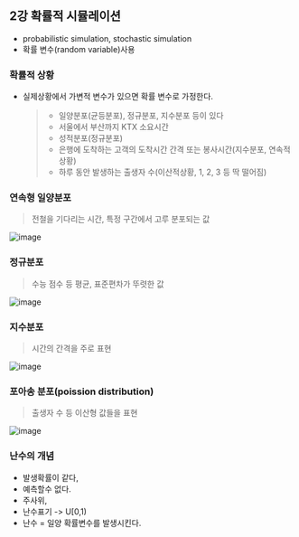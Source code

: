 
## 2강 확률적 시뮬레이션
- probabilistic simulation, stochastic simulation
- 확률 변수(random variable)사용
### 확률적 상황
- 실제상황에서 가변적 변수가 있으면 확률 변수로 가정한다.
  > - 일양분포(균등분포), 정규분포, 지수분포 등이 있다
  > - 서울에서 부산까지 KTX 소요시간
  > - 성적분포(정규분포)
  > - 은행에 도착하는 고객의 도착시간 간격 또는 봉사시간(지수분포, 연속적상황)
  > - 하루 동안 발생하는 출생자 수(이산적상황, 1, 2, 3 등 딱 떨어짐)
### 연속형 일양분포
  > 전철을 기다리는 시간, 특정 구간에서 고루 분포되는 값

![image](https://user-images.githubusercontent.com/22282950/188367299-0b51792c-c81c-476b-b5b7-e40ddf7f9874.png)

### 정규분포
  > 수능 점수 등 평균, 표준편차가 뚜렷한 값

![image](https://user-images.githubusercontent.com/22282950/188367061-c874e125-e25d-40ae-913b-fcb13c3e1624.png)

### 지수분포
  > 시간의 간격을 주로 표현
  
![image](https://user-images.githubusercontent.com/22282950/188368702-593897f3-c72d-4db4-bc7e-93ba936ec78d.png)

### 포아송 분포(poission distribution)
  > 출생자 수 등 이산형 값들을 표현

![image](https://user-images.githubusercontent.com/22282950/188368912-4ea6d25e-1cbb-41fb-ab4b-1f2d6aea5df1.png)

### 난수의 개념
  - 발생확률이 같다,
  - 예측할수 없다.
  - 주사위,
  - 난수표기 -> U[0,1)
  - 난수 = 일양 확률변수를 발생시킨다.
